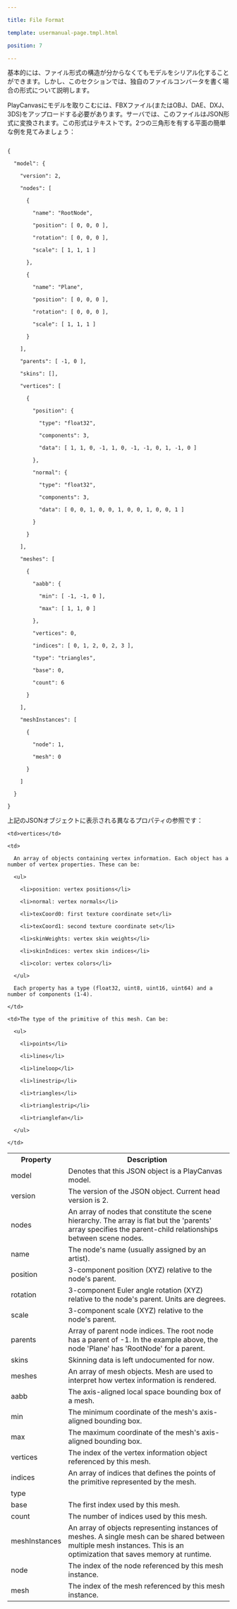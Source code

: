 ---
title: File Format
template: usermanual-page.tmpl.html
position: 7
---

基本的には、ファイル形式の構造が分からなくてもモデルをシリアル化することができます。しかし、このセクションでは、独自のファイルコンバータを書く場合の形式について説明します。

PlayCanvasにモデルを取りこむには、FBXファイル(またはOBJ、DAE、DXJ、3DS)をアップロードする必要があります。サーバでは、このファイルはJSON形式に変換されます。この形式はテキストです。2つの三角形を有する平面の簡単な例を見てみましょう：

~~~javascript~~~
{
  "model": {
    "version": 2,
    "nodes": [
      {
        "name": "RootNode",
        "position": [ 0, 0, 0 ],
        "rotation": [ 0, 0, 0 ],
        "scale": [ 1, 1, 1 ]
      },
      {
        "name": "Plane",
        "position": [ 0, 0, 0 ],
        "rotation": [ 0, 0, 0 ],
        "scale": [ 1, 1, 1 ]
      }
    ],
    "parents": [ -1, 0 ],
    "skins": [],
    "vertices": [
      {
        "position": {
          "type": "float32",
          "components": 3,
          "data": [ 1, 1, 0, -1, 1, 0, -1, -1, 0, 1, -1, 0 ]
        },
        "normal": {
          "type": "float32",
          "components": 3,
          "data": [ 0, 0, 1, 0, 0, 1, 0, 0, 1, 0, 0, 1 ]
        }
      }
    ],
    "meshes": [
      {
        "aabb": {
          "min": [ -1, -1, 0 ],
          "max": [ 1, 1, 0 ]
        },
        "vertices": 0,
        "indices": [ 0, 1, 2, 0, 2, 3 ],
        "type": "triangles",
        "base": 0,
        "count": 6
      }
    ],
    "meshInstances": [
      {
        "node": 1,
        "mesh": 0
      }
    ]
  }
}
~~~

上記のJSONオブジェクトに表示される異なるプロパティの参照です：

<table>
  <tr><th>Property</th><th>Description</th></tr>
  <tr><td>model</td><td>Denotes that this JSON object is a PlayCanvas model.</td></tr>
  <tr><td>version</td><td>The version of the JSON object. Current head version is 2.</td></tr>
  <tr><td>nodes</td><td>An array of nodes that constitute the scene hierarchy. The array is flat but the 'parents' array specifies the parent-child relationships between scene nodes.</td></tr>
  <tr><td>name</td><td>The node's name (usually assigned by an artist).</td></tr>
  <tr><td>position</td><td>3-component position (XYZ) relative to the node's parent.</td></tr>
  <tr><td>rotation</td><td>3-component Euler angle rotation (XYZ) relative to the node's parent. Units are degrees.</td></tr>
  <tr><td>scale</td><td>3-component scale (XYZ) relative to the node's parent.</td></tr>
  <tr><td>parents</td><td>Array of parent node indices. The root node has a parent of -1. In the example above, the node 'Plane' has 'RootNode' for a parent.</td></tr>
  <tr><td>skins</td><td>Skinning data is left undocumented for now.</td></tr>
  <tr>
    <td>vertices</td>
    <td>
      An array of objects containing vertex information. Each object has a number of vertex properties. These can be:
      <ul>
        <li>position: vertex positions</li>
        <li>normal: vertex normals</li>
        <li>texCoord0: first texture coordinate set</li>
        <li>texCoord1: second texture coordinate set</li>
        <li>skinWeights: vertex skin weights</li>
        <li>skinIndices: vertex skin indices</li>
        <li>color: vertex colors</li>
      </ul>
      Each property has a type (float32, uint8, uint16, uint64) and a number of components (1-4).
    </td>
  </tr>
  <tr><td>meshes</td><td>An array of mesh objects. Mesh are used to interpret how vertex information is rendered.</td></tr>
  <tr><td>aabb</td><td>The axis-aligned local space bounding box of a mesh.</td></tr>
  <tr><td>min</td><td>The minimum coordinate of the mesh's axis-aligned bounding box.</td></tr>
  <tr><td>max</td><td>The maximum coordinate of the mesh's axis-aligned bounding box.</td></tr>
  <tr><td>vertices</td><td>The index of the vertex information object referenced by this mesh.</td></tr>
  <tr><td>indices</td><td>An array of indices that defines the points of the primitive represented by the mesh.</td></tr>
  <tr><td>type</td>
    <td>The type of the primitive of this mesh. Can be:
      <ul>
        <li>points</li>
        <li>lines</li>
        <li>lineloop</li>
        <li>linestrip</li>
        <li>triangles</li>
        <li>trianglestrip</li>
        <li>trianglefan</li>
      </ul>
    </td>
  </tr>
  <tr><td>base</td><td>The first index used by this mesh.</td></tr>
  <tr><td>count</td><td>The number of indices used by this mesh.</td></tr>
  <tr><td>meshInstances</td><td>An array of objects representing instances of meshes. A single mesh can be shared between multiple mesh instances. This is an optimization that saves memory at runtime.</td></tr>
  <tr><td>node</td><td>The index of the node referenced by this mesh instance.</td></tr>
  <tr><td>mesh</td><td>The index of the mesh referenced by this mesh instance.</td></tr>
</table>

